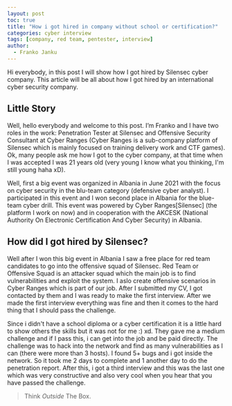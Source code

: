 ```yaml
---
layout: post
toc: true
title: "How i got hired in company without school or certification?"
categories: cyber interview
tags: [company, red team, pentester, interview]
author:
  - Franko Janku
---
```


Hi everybody, in this post I will show how I got hired by Silensec cyber company.
This article will be all about how I got hired by an international cyber security company.

## Little Story

Well, hello everybody and welcome to this post. I’m Franko and I have two roles in the work: Penetration Tester at Silensec and Offensive Security Consultant at Cyber Ranges (Cyber Ranges is a sub-company platform of Silensec which is mainly focused on training delivery work and CTF games). Ok, many people ask me how I got to the cyber company, at that time when I was accepted I was 21 years old (very young I know what you thinking, I'm still young haha xD).

Well, first a big event was organized in Albania in June 2021 with the focus on cyber security in the blu-team category (defensive cyber analyst). I participated in this event and I won second place in Albania for the blue-team cyber drill. This event was powered by Cyber Ranges[Silensec] (the platform I work on now) and in cooperation with the AKCESK (National Authority On Electronic Certification And Cyber Security) in Albania.

## How did I got hired by Silensec?

Well after I won this big event in Albania I saw a free place for red team candidates to go into the offensive squad of Silensec. Red Team or Offensive Squad is an attacker squad which the main job is to find vulnerabilities and exploit the system. I aslo create offensive scenarios in Cyber Ranges which is part of our job. After I submitted my CV, I got contacted by them and I was ready to make the first interview. After we made the first interview everything was fine and then it comes to the hard thing that I should pass the challenge.

Since i didn't have a school diploma or a cyber certification it is a little hard to show others the skills but it was not for me :) xd. They gave me a medium challenge and if I pass this, i can get into the job and be paid directly. The challenge was to hack into the network and find as many vulnerabilities as I can (there were more than 3 hosts). I found 5+ bugs and i got inside the network. So it took me 2 days to complete and 1 another day to do the penetration report. After this, i got a third interview and this was the last one which was very constructive and also very cool when you hear that you have passed the challenge.


> Think *Outside* The Box.
